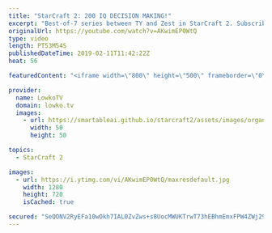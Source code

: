 ```yaml
---
title: "StarCraft 2: 200 IQ DECISION MAKING!"
excerpt: "Best-of-7 series between TY and Zest in StarCraft 2. Subscribe for more videos: http://lowko.tv/youtube Insane professional StarCraft 2 match: https://goo.gl/WjcW1B  Protoss vs Terran has been developing rapidly. In this series of professional StarCraft 2 I give commentary to games played at the highest"
originalUrl: https://youtube.com/watch?v=AKwimEP0WtQ
type: video
length: PT53M54S
publishedDateTime: 2019-02-11T11:42:22Z
heat: 56

featuredContent: "<iframe width=\"800\" height=\"500\" frameborder=\"0\" src=\"https://www.youtube.com/embed/AKwimEP0WtQ\" allow=\"accelerometer; autoplay; encrypted-media; gyroscope; picture-in-picture\" allowfullscreen></iframe>"

provider:
  name: LowkoTV
  domain: lowko.tv
  images:
    - url: https://smartableai.github.io/starcraft2/assets/images/organizations/lowko.tv-50x50.jpg
      width: 50
      height: 50

topics:
  - StarCraft 2

images:
  - url: https://i.ytimg.com/vi/AKwimEP0WtQ/maxresdefault.jpg
    width: 1280
    height: 720
    isCached: true

secured: "SeQONV2RyEFa10wOkh7IAL0ZvZws+s8UocMWUKTrwT73hEBhmEmxFPW4ZWj299TR7Oc2UVmZu8J+QBoRkOkhbBmkMMk4d0DEF7oWbv/JpoCga3znFDadLxEyO2vX5B/t9GpBYOx+7rGUJLA639xCr2nOVe/lZLvuYjFosspL0rNzbycirJ/D6UgOtoPMXQ2g8362T9qWqjfgG1eU1iJFMdrkPHkfXyR9N85QmRrVsVTv2hoO9/8Xn1XuyD1/fxnHosK+DaNI4ui/v5W82Sxif57vKIYxFvM9XLLI7vjZ3DzIbJGwHMySGpMwQo1qnAfg72bcD9HSeZWRnsV0MXE6CvvQA/3WrKix/0Pa0nePyz+wFT6xLqt2+9RrHME/JvUSD7mB1uOCf5m+XTkPArH7jL1QSahqd74QfBOtYpL3P/HpKqMGr6isQz/divck0gdl;Mvk0H0gPuspcVj1jamUsSg=="
---
```


